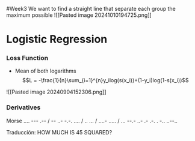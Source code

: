 #Week3 
We want to find a straight line that separate each group the maximum possible
![[Pasted image 20241010194725.png]]

# Logistic Regression
### Loss Function
+ Mean of both logarithms
$$L = -\frac{1}{n}\sum_{i=1}^{n}y_ilog(s(x_i))+(1-y_i)log(1-s(x_i))$$

![[Pasted image 20240904152306.png]]

### Derivatives


Morse
.... --- .-- / -- ..- -.-. .... / .. ... / ....- ..... / ... --.- ..- .- .-. . -.. ..--..

Traducción:
HOW MUCH IS 45 SQUARED?